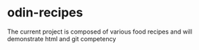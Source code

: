 # odin-recipes

The current project is composed of various food recipes and will demonstrate html and git competency